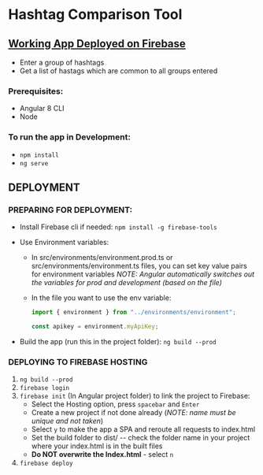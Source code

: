 # Hashtag Comparison Tool

## [Working App Deployed on Firebase](https://hashtag-compare-app.firebaseapp.com/)

- Enter a group of hashtags
- Get a list of hastags which are common to all groups entered

### Prerequisites:

- Angular 8 CLI
- Node

### To run the app in Development:

- `npm install`
- `ng serve`

## DEPLOYMENT

### PREPARING FOR DEPLOYMENT:

- Install Firebase cli if needed: `npm install -g firebase-tools`

- Use Environment variables:

  - In src/environments/environment.prod.ts or src/environments/environment.ts files, you can set key value pairs for environment variables
    _NOTE: Angular automatically switches out the variables for prod and development (based on the file)_

  - In the file you want to use the env variable:

    ```javascript
    import { environment } from "../environments/environment";

    const apikey = environment.myApiKey;
    ```

- Build the app (run this in the project folder): `ng build --prod`

### DEPLOYING TO FIREBASE HOSTING

1. `ng build --prod`
1. `firebase login`
1. `firebase init` (In Angular project folder) to link the project to Firebase:
   - Select the Hosting option, press `spacebar` and `Enter`
   - Create a new project if not done already (_NOTE: name must be unique and not taken_)
   - Select `y` to make the app a SPA and reroute all requests to index.html
   - Set the build folder to dist/<YourAppName> -- check the folder name in your project where your index.html is in the built files
   - **Do NOT overwrite the Index.html** - select `n`
1. `firebase deploy`
